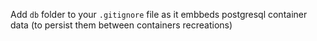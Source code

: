 Add `db` folder to your `.gitignore` file as it embbeds postgresql container data (to persist them between containers recreations)
